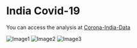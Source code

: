 # India Covid-19
You can access the analysis at [Corona-India-Data](https://corona-india-data.herokuapp.com/)

![[Image1](https://github.com/SONUKUMARSAW/covid-19/blob/master/main/pics/Screenshot%20(179).png)](https://corona-india-data.herokuapp.com/)
![[Image2](https://github.com/SONUKUMARSAW/covid-19/blob/master/main/pics/Screenshot%20(180).png)](https://corona-india-data.herokuapp.com/)
![[Image3](https://github.com/SONUKUMARSAW/covid-19/blob/master/main/pics/Screenshot%20(181).png)](https://corona-india-data.herokuapp.com/)
